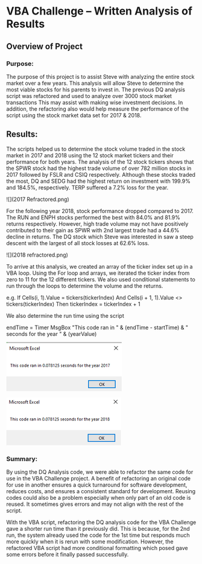 # VBA Challenge – Written Analysis of Results

## Overview of Project

### Purpose: 
The purpose of this project is to assist Steve with analyzing the entire stock market over a few years. This analysis will allow Steve to determine the most viable stocks for his parents to invest in. The previous DQ analysis script was refactored and used to analyze over 3000 stock market transactions This may assist with making wise investment decisions. In addition, the refactoring also would help measure the performance of the script using the stock market data set for 2017 & 2018.

## Results: 
The scripts helped us to determine the stock volume traded in the stock market in 2017 and 2018 using the 12 stock market tickers and their performance for both years. The analysis of the 12 stock tickers shows that the SPWR stock had the highest trade volume of over 782 million stocks in 2017 followed by FSLR and CSIQ respectively. Although these stocks traded the most, DQ and SEDG had the highest return on investment with 199.9% and 184.5%, respectively. TERP suffered a 7.2% loss for the year.

![](2017 Refractored.png)

 
For the following year 2018, stock performance dropped compared to 2017. The RUN and ENPH stocks performed the best with 84.0% and 81.9% returns respectively. However, high trade volume may not have positively contributed to their gain as SPWR with 2nd largest trade had a 44.6% decline in returns. The DQ stock which Steve was interested in saw a steep descent with the largest of all stock losses at 62.6% loss.

![](2018 refractored.png) 

To arrive at this analysis, we created an array of the ticker index set up in a VBA loop. Using the For loop and arrays, we iterated the ticker index from zero to 11 for the 12 different tickers. We also used conditional statements to run through the loops to determine the volume and the returns.

 e.g. If Cells(i, 1).Value = tickers(tickerIndex) And Cells(i + 1, 1).Value <> tickers(tickerIndex) Then tickerIndex = tickerIndex + 1

We also determine the run time using the script

endTime = Timer
	MsgBox "This code ran in " & (endTime - startTime) & " seconds for the year " & (yearValue)
 
![](VBA_Challenge_2017.png)

![](VBA_Challenge_2018.png)

### Summary: 
By using the DQ Analysis code, we were able to refactor the same code for use in the VBA Challenge project. A benefit of refactoring an original code for use in another ensures a quick turnaround for software development, reduces costs, and ensures a consistent standard for development. Reusing codes could also be a problem especially when only part of an old code is reused. It sometimes gives errors and may not align with the rest of the script.

With the VBA script, refactoring the DQ analysis code for the VBA Challenge gave a shorter run time than it previously did. This is because, for the 2nd run, the system already used the code for the 1st time but responds much more quickly when it is rerun with some modification. However, the refactored VBA script had more conditional formatting which posed gave some errors before it finally passed successfully.
